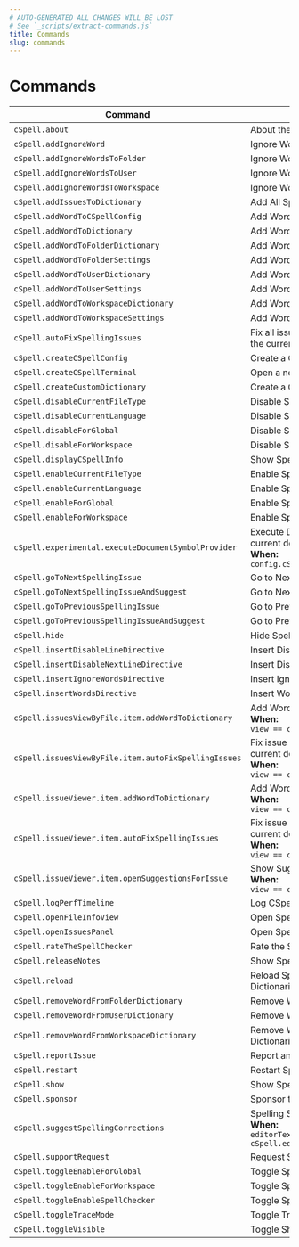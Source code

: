 ```yaml
---
# AUTO-GENERATED ALL CHANGES WILL BE LOST
# See `_scripts/extract-commands.js`
title: Commands
slug: commands
---
```


# Commands


| Command | Title |
| ------- | ----- |
| `cSpell.about` |  About the Spell Checker |
| `cSpell.addIgnoreWord` |  Ignore Words |
| `cSpell.addIgnoreWordsToFolder` |  Ignore Word in Folder Settings |
| `cSpell.addIgnoreWordsToUser` |  Ignore Words in User Settings |
| `cSpell.addIgnoreWordsToWorkspace` |  Ignore Words in Workspace Settings |
| `cSpell.addIssuesToDictionary` |  Add All Spelling Issues to Dictionary |
| `cSpell.addWordToCSpellConfig` |  Add Words to CSpell Configuration |
| `cSpell.addWordToDictionary` |  Add Words to Dictionary |
| `cSpell.addWordToFolderDictionary` |  Add Words to Folder Dictionary |
| `cSpell.addWordToFolderSettings` |  Add Words to Folder Settings |
| `cSpell.addWordToUserDictionary` |  Add Words to User Dictionary |
| `cSpell.addWordToUserSettings` |  Add Words to User Settings |
| `cSpell.addWordToWorkspaceDictionary` |  Add Words to Workspace Dictionary |
| `cSpell.addWordToWorkspaceSettings` |  Add Words to Workspace Settings |
| `cSpell.autoFixSpellingIssues` |  Fix all issues with a preferred suggestion in the current document. |
| `cSpell.createCSpellConfig` |  Create a CSpell Configuration File. |
| `cSpell.createCSpellTerminal` |  Open a new CSpell REPL Terminal |
| `cSpell.createCustomDictionary` |  Create a Custom Dictionary File. |
| `cSpell.disableCurrentFileType` |  Disable Spell Checking File Type |
| `cSpell.disableCurrentLanguage` |  Disable Spell Checking Document Type |
| `cSpell.disableForGlobal` |  Disable Spell Checking by Default |
| `cSpell.disableForWorkspace` |  Disable Spell Checking For Workspace |
| `cSpell.displayCSpellInfo` |  Show Spell Checker Configuration Info |
| `cSpell.enableCurrentFileType` |  Enable Spell Checking File Type |
| `cSpell.enableCurrentLanguage` |  Enable Spell Checking Document Type |
| `cSpell.enableForGlobal` |  Enable Spell Checking by Default |
| `cSpell.enableForWorkspace` |  Enable Spell Checking For Workspace |
| `cSpell.experimental.executeDocumentSymbolProvider` |  Execute Document Symbol Provider on the current document.<br />**When:**<br />  `config.cSpell.experimental.symbols` |
| `cSpell.goToNextSpellingIssue` |  Go to Next Spelling Issue |
| `cSpell.goToNextSpellingIssueAndSuggest` |  Go to Next Spelling Issue and Suggest |
| `cSpell.goToPreviousSpellingIssue` |  Go to Previous Spelling Issue |
| `cSpell.goToPreviousSpellingIssueAndSuggest` |  Go to Previous Spelling Issue and Suggest |
| `cSpell.hide` |  Hide Spelling Issues |
| `cSpell.insertDisableLineDirective` |  Insert Disable Current Line Directive |
| `cSpell.insertDisableNextLineDirective` |  Insert Disable Next Line Directive |
| `cSpell.insertIgnoreWordsDirective` |  Insert Ignore Words Directive |
| `cSpell.insertWordsDirective` |  Insert Words Directive |
| `cSpell.issuesViewByFile.item.addWordToDictionary` |  Add Word to Dictionary<br />**When:**<br />  `view == cSpellIssuesViewByFile` |
| `cSpell.issuesViewByFile.item.autoFixSpellingIssues` |  Fix issue with preferred suggestion in the current document.<br />**When:**<br />  `view == cSpellIssuesViewByFile` |
| `cSpell.issueViewer.item.addWordToDictionary` |  Add Word to Dictionary<br />**When:**<br />  `view == cSpellIssuesViewByIssue` |
| `cSpell.issueViewer.item.autoFixSpellingIssues` |  Fix issue with preferred suggestion in the current document.<br />**When:**<br />  `view == cSpellIssuesViewByIssue` |
| `cSpell.issueViewer.item.openSuggestionsForIssue` |  Show Suggestions<br />**When:**<br />  `view == cSpellIssuesViewByIssue` |
| `cSpell.logPerfTimeline` |  Log CSpell performance times to console |
| `cSpell.openFileInfoView` |  Open Spell Checker File Information View |
| `cSpell.openIssuesPanel` |  Open Spell Checker Issues Panel |
| `cSpell.rateTheSpellChecker` |  Rate the Spell Checker |
| `cSpell.releaseNotes` |  Show Spell Checker Release Notes |
| `cSpell.reload` |  Reload Spell Checker Configuration and Dictionaries |
| `cSpell.removeWordFromFolderDictionary` |  Remove Words from the Folder Dictionary |
| `cSpell.removeWordFromUserDictionary` |  Remove Words from the Global Dictionary |
| `cSpell.removeWordFromWorkspaceDictionary` |  Remove Words from the Workspace Dictionaries |
| `cSpell.reportIssue` |  Report an Issue with the Spell Checker |
| `cSpell.restart` |  Restart Spell Checker Server |
| `cSpell.show` |  Show Spelling Issues |
| `cSpell.sponsor` |  Sponsor the Spell Checker |
| `cSpell.suggestSpellingCorrections` |  Spelling Suggestions...<br />**When:**<br />  `editorTextFocus && cSpell.editorMenuContext.showSuggestions` |
| `cSpell.supportRequest` |  Request Support with the Spell Checker |
| `cSpell.toggleEnableForGlobal` |  Toggle Spell Checking in User Settings |
| `cSpell.toggleEnableForWorkspace` |  Toggle Spell Checking for Workspace |
| `cSpell.toggleEnableSpellChecker` |  Toggle Spell Checking |
| `cSpell.toggleTraceMode` |  Toggle Trace Mode |
| `cSpell.toggleVisible` |  Toggle Show Spelling Issues |



